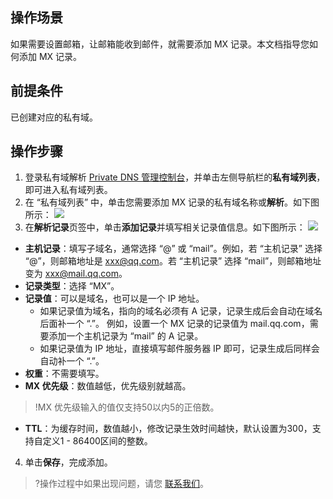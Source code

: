 ## 操作场景
如果需要设置邮箱，让邮箱能收到邮件，就需要添加 MX 记录。本文档指导您如何添加 MX 记录。

## 前提条件
已创建对应的私有域。

## 操作步骤
1. 登录私有域解析 [Private DNS 管理控制台](https://console.cloud.tencent.com/privatedns/)，并单击左侧导航栏的**私有域列表**，即可进入私有域列表。
2. 在 “私有域列表” 中，单击您需要添加 MX 记录的私有域名称或**解析**。如下图所示：
![](https://main.qcloudimg.com/raw/965b35507b9de90112d57608a95d6405.png)
3. 在**解析记录**页签中，单击**添加记录**并填写相关记录值信息。如下图所示：
![](https://main.qcloudimg.com/raw/330ee2fb71aaaa0b6cfef3be9a65c990.png)
 - **主机记录**：填写子域名，通常选择 “@” 或 “mail”。例如，若 “主机记录” 选择 “@”，则邮箱地址是 xxx@qq.com。若 “主机记录” 选择 “mail”，则邮箱地址变为 xxx@mail.qq.com。
 - **记录类型**：选择 “MX”。
 - **记录值**：可以是域名，也可以是一个 IP 地址。
    - 如果记录值为域名，指向的域名必须有 A 记录，记录生成后会自动在域名后面补一个 “.”。
     例如，设置一个 MX 记录的记录值为 mail.qq.com，需要添加一个主机记录为 “mail” 的 A 记录。
    - 如果记录值为 IP 地址，直接填写邮件服务器 IP 即可，记录生成后同样会自动补一个 “.”。
 - **权重**：不需要填写。 
 - **MX 优先级**：数值越低，优先级别就越高。
>!MX 优先级输入的值仅支持50以内5的正倍数。
 - **TTL**：为缓存时间，数值越小，修改记录生效时间越快，默认设置为300，支持自定义1 - 86400区间的整数。
4. 单击**保存**，完成添加。

>?操作过程中如果出现问题，请您 [联系我们](https://cloud.tencent.com/act/event/connect-service)。




